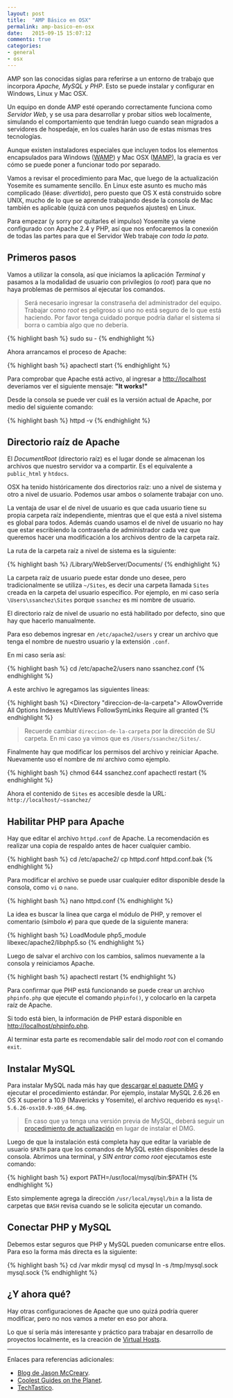 ```yaml
---
layout: post
title:  "AMP Básico en OSX"
permalink: amp-basico-en-osx
date:   2015-09-15 15:07:12
comments: true
categories:
- general
- osx
---
```


AMP son las conocidas siglas para referirse a un entorno de trabajo que incorpora _Apache, MySQL y PHP_. Esto se puede instalar y configurar en Windows, Linux y Mac OSX.

Un equipo en donde AMP esté operando correctamente funciona como _Servidor Web_, y se usa para desarrollar y probar sitios web localmente, simulando el comportamiento que tendrán luego cuando sean migrados a servidores de hospedaje, en los cuales harán uso de estas mismas tres tecnologías.

Aunque existen instaladores especiales que incluyen todos los elementos encapsulados para Windows ([WAMP](http://www.wampserver.com/)) y Mac OSX ([MAMP](https://www.mamp.info/)), la gracia es ver cómo se puede poner a funcionar todo por separado.

<!--more-->

Vamos a revisar el procedimiento para Mac, que luego de la actualización Yosemite es sumamente sencillo. En Linux este asunto es mucho más complicado (léase: _divertido_), pero puesto que OS X está construido sobre UNIX, mucho de lo que se aprende trabajando desde la consola de Mac también es aplicable (quizá con unos pequeños ajustes) en Linux.

Para empezar (y sorry por quitarles el impulso) Yosemite ya viene configurado con Apache 2.4 y PHP, así que nos enfocaremos la conexión de todas las partes para que el Servidor Web trabaje _con toda la pata_.

## Primeros pasos

Vamos a utilizar la consola, así que iniciamos la aplicación _Terminal_ y pasamos a la modalidad de usuario con privilegios (o _root_) para que no haya problemas de permisos al ejecutar los comandos.

> Será necesario ingresar la constraseña del administrador del equipo. Trabajar como _root_ es peligroso si uno no está seguro de lo que está haciendo. Por favor tenga cuidado porque podría dañar el sistema si borra o cambia algo que no debería.

{% highlight bash %}
sudo su -
{% endhighlight %}

Ahora arrancamos el proceso de Apache:

{% highlight bash %}
apachectl start
{% endhighlight %}

Para comprobar que Apache está activo, al ingresar a [http://localhost](http://localhost) deveriamos ver el siguiente mensaje: **"It works!"**

Desde la consola se puede ver cuál es la versión actual de Apache, por medio del siguiente comando:

{% highlight bash %}
httpd -v
{% endhighlight %}

## Directorio raíz de Apache

El _DocumentRoot_ (directorio raíz) es el lugar donde se almacenan los archivos que nuestro servidor va a compartir. Es el equivalente a `public_html` y `htdocs`.

OSX ha tenido históricamente dos directorios raíz: uno a nivel de sistema y otro a nivel de usuario. Podemos usar ambos o solamente trabajar con uno.

La ventaja de usar el de nivel de usuario es que cada usuario tiene su propia carpeta raíz independiente, mientras que el que está a nivel sistema es global para todos. Además cuando usamos el de nivel de usuario no hay que estar escribiendo la contraseña de administrador cada vez que queremos hacer una modificación a los archivos dentro de la carpeta raíz.

La ruta de la carpeta raíz a nivel de sistema es la siguiente:

{% highlight bash %}
/Library/WebServer/Documents/
{% endhighlight %}

La carpeta raíz de usuario puede estar donde uno desee, pero tradicionalmente se utiliza `~/Sites`, es decir una carpeta llamada `Sites` creada en la carpeta del usuario específico. Por ejemplo, en mi caso sería `\Users\ssanchez\Sites` porque `ssanchez` es mi nombre de usuario.

El directorio raíz de nivel de usuario no está habilitado por defecto, sino que hay que hacerlo manualmente.

Para eso debemos ingresar en `/etc/apache2/users` y crear un archivo que tenga el nombre de nuestro usuario y la extensión `.conf`.

En mi caso sería así:

{% highlight bash %}
cd /etc/apache2/users
nano ssanchez.conf
{% endhighlight %}

A este archivo le agregamos las siguientes líneas:

{% highlight bash %}
<Directory "direccion-de-la-carpeta">
AllowOverride All
Options Indexes MultiViews FollowSymLinks
Require all granted
</Directory>
{% endhighlight %}

> Recuerde cambiar `direccion-de-la-carpeta` por la dirección de SU carpeta. En mi caso ya vimos que es `/Users/ssanchez/Sites/`.

Finalmente hay que modificar los permisos del archivo y reiniciar Apache. Nuevamente uso el nombre de _mi_ archivo como ejemplo.

{% highlight bash %}
chmod 644 ssanchez.conf
apachectl restart
{% endhighlight %}

Ahora el contenido de `Sites` es accesible desde la URL: `http://localhost/~ssanchez/`

## Habilitar PHP para Apache

Hay que editar el archivo `httpd.conf` de Apache. La recomendación es realizar una copia de respaldo antes de hacer cualquier cambio.

{% highlight bash %}
cd /etc/apache2/
cp httpd.conf httpd.conf.bak
{% endhighlight %}

Para modificar el archivo se puede usar cualquier editor disponible desde la consola, como `vi` o `nano`.

{% highlight bash %}
nano httpd.conf
{% endhighlight %}

La idea es buscar la línea que carga el módulo de PHP, y remover el comentario (símbolo `#`) para que quede de la siguiente manera:

{% highlight bash %}
LoadModule php5_module libexec/apache2/libphp5.so
{% endhighlight %}

Luego de salvar el archivo con los cambios, salimos nuevamente a la consola y reiniciamos Apache.

{% highlight bash %}
apachectl restart
{% endhighlight %}

Para confirmar que PHP está funcionando se puede crear un archivo `phpinfo.php` que ejecute el comando `phpinfo()`, y colocarlo en la carpeta raíz de Apache.

<!-- @TODO: Agregar artículos sobre el archivo phpinfo.php y la carpeta raíz de Apache en Mac. -->

Si todo está bien, la información de PHP estará disponible en [http://localhost/phpinfo.php](http://localhost/phpinfo.php).

Al terminar esta parte es recomendable salir del modo _root_ con el comando `exit`.

## Instalar MySQL

Para instalar MySQL nada más hay que [descargar el paquete DMG](http://dev.mysql.com/downloads/mysql/) y ejecutar el procedimiento estándar. Por ejemplo, instalar MySQL 2.6.26 en OS X superior a 10.9 (Mavericks y Yosemite), el archivo requerido es `mysql-5.6.26-osx10.9-x86_64.dmg`.

> En caso que ya tenga una versión previa de MySQL, deberá seguir un [procedimiento de actualización](http://coolestguidesontheplanet.com/upgrade-mysql-database-5-5-5-6-osx-10-8-mountan-lion/) <!-- @TODO: verificar esto --> en lugar de instalar el DMG.

Luego de que la instalación está completa hay que editar la variable de usuario `$PATH` para que los comandos de MySQL estén disponibles desde la consola. Abrimos una terminal, y _SIN entrar como root_ ejecutamos este comando:

{% highlight bash %}
export PATH=/usr/local/mysql/bin:$PATH
{% endhighlight %}

Esto simplemente agrega la dirección `/usr/local/mysql/bin` a la lista de carpetas que `BASH` revisa cuando se le solicita ejecutar un comando.

## Conectar PHP y MySQL

Debemos estar seguros que PHP y MySQL pueden comunicarse entre ellos. Para eso la forma más directa es la siguiente:

{% highlight bash %}
cd /var
mkdir mysql
cd mysql
ln -s /tmp/mysql.sock mysql.sock
{% endhighlight %}

## ¿Y ahora qué?

Hay otras configuraciones de Apache que uno quizá podría querer modificar, pero no nos vamos a meter en eso por ahora.

Lo que sí sería más interesante y práctico para trabajar en desarrollo de proyectos localmente, es la creación de [Virtual Hosts](/virtual-hosts-en-mac).

---
Enlaces para referencias adicionales:

* [Blog de Jason McCreary](http://jason.pureconcepts.net/2014/11/install-apache-php-mysql-mac-os-x-yosemite/).
* [Coolest Guides on the Planet](http://coolestguidesontheplanet.com/upgrade-mysql-database-5-5-5-6-osx-10-8-mountan-lion/).
* [TechTastico](http://techtastico.com/post/instalar-apache-php-mysql-mavericks/).
